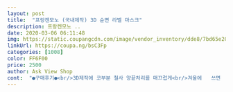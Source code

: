 ```yaml
---
layout: post 
title:  "프랑켄모노 (국내제작) 3D 순면 라벨 마스크" 
description: 프랑켄모노 ..
date: 2020-03-06 06:11:48 
img: https://static.coupangcdn.com/image/vendor_inventory/dde8/7bd65e2014f43d1ac2d776b9c39412bf645b1cc74601948300d5e400f118.jpg 
linkUrl: https://coupa.ng/bsC3Fp 
categories: [1008] 
color: FF6F00 
price: 2500 
author: Ask View Shop 
cont:  "●구매후기●<br/>3D제작에 코부분 철사 양끝처리를 매끄럽게<br/>겨울에   쓰면  따뜻할듯요<br/>계속  헹구니  더이상  검은물이  안빠집니다<br/>구매했는데 제껀 먼지낀 창고에서 제고품<br/>나와서 4<br/> -5회 손빨래하다보니 검정염새물이<br/>되어있어  조금  갑갑한  느낌  있어요<br/>된것은 8개중 2개(레드)  나머지는 천사이로<br/>디자인~나쁘진  않아요    냄새가  살짝나서  세탁하고<br/>레드와 블랙사이즈도 틀립니다.<br/> 레드는<br/>먼지오염 때문에 코주변피부가 계속 가렵고<br/>면마스크면 위생적으로 가공되어야하는데<br/>몇번사용후  버리는  마스크등  다  써봐도<br/>밀봉처리되는데말입니다<br/>밀봉처리해야합니다.<br/> 1500원 일회용 kf95마스크도 위생적으로 밀봉처리되어<br/>배송비  절약해야 되서  4개주문~<br/>보내주었나봐요.<br/>  세탁전 착용해본후<br/>비염 이라   아침에  산에  갈때만  쓰려고  구매햇어요<br/>빨아보니 온갖 먼지와 섬유찌꺼기들이<br/>삐져나와 안전상 위험해서 모두 철사를 제거했습니다.<br/><br/>사용해야  합니다    세탁하니   검은물이  조금 빠지는데<br/>사이즈~얼굴 큰남자는  작을수  있어요<br/>상품원단은 부드럽고 좋으나<br/>세탁해서  사용하는  마스크가  더낫겠죠<br/>심하게 나왔습니다.<br/> 헐!!  라벨까지 부착하여<br/>약국에서 파는 면마스크가 방한용이라 두껍고 더워서  쿠팡에서 상품평도 좋아서 2회나<br/>요즘  마스크  구하기도  힘드니  차라리<br/>원단~두격이고   면 재질이고  조금 두껍네요<br/>재체기가 납니다.<br/>ㅠㅠ<br/>저렴하니   좋네요<br/>전  54cm  인데   그닥  크지않거든요<br/>좀 작게 제작됐네요.<br/><br/>착용감~코부분과  입이  살짝 닿네요  절개부분에  바느질<br/>판매하는데 말입니다.<br/><br/>판매한다고해서 기대했는데  그래서 2번구매까지했는데 왕실망입니다.<br/><br/>피부에 직접 닿는 제품은 위생적 가공해야<br/>하고 포장도 먼지오염되지않게 비닐봉지에<br/>한번쓰고  버리는  마스크   세탁  못하고<br/>" 
---
```

